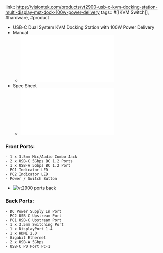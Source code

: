 ---
---

link:: https://visiontek.com/products/vt2900-usb-c-kvm-docking-station-multi-display-mst-dock-100w-power-delivery
tags:: #[[KVM Switch]], #hardware, #product

- USB-C Dual System KVM Docking Station with 100W Power Delivery
- Manual
	- ![VT2900_Manual_EN_11.15.22.pdf](../assets/VT2900_Manual_EN_11.15.22_1673629517581_0.pdf)
- Spec Sheet
	- ![vt2900-specsheet-901532.pdf](../assets/vt2900-specsheet-901532_1673629525971_0.pdf)
### Front Ports:
	- 1 x 3.5mm Mic/Audio Combo Jack
	- 2 x USB-C 5Gbps BC 1.2 Ports
	- 1 x USB-A 5Gbps BC 1.2 Port
	- PC1 Indicator LED
	- PC2 Indicator LED
	- Power / Switch Button
- ![vt2900 ports back](../assets/vt2900portsback2000x1000-1668533614416_1673629262302_0.webp)
### Back Ports:
	- DC Power Supply In Port
	- PC2 USB-C Upstream Port
	- PC1 USB-C Upstream Port
	- 1 x 3.5mm Switching Port
	- 1 x DisplayPort 1.4
	- 1 x HDMI 2.0
	- Gigabit Ethernet
	- 2 x USB-A 5Gbps
	- USB-C PD Port PC-1